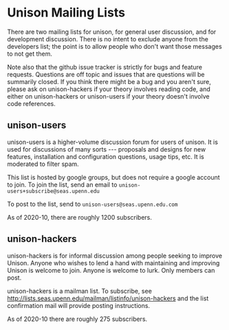 # Unison Mailing Lists

There are two mailing lists for unison, for general user discussion, and for development discussion.   There is no intent to exclude anyone from the developers list; the point is to allow people who don't want those messages to not get them.

Note also that the github issue tracker is strictly for bugs and feature requests.  Questions are off topic and issues that are questions will be summarily closed.  If you think there might be a bug and you aren't sure, please ask on unison-hackers if your theory involves reading code, and either on unison-hackers or unison-users if your theory doesn't involve code references.

## unison-users

unison-users is a higher-volume discussion forum for users of unison. It is used for discussions of many sorts --- proposals and designs for new features, installation and configuration questions, usage tips, etc. It is moderated to filter spam.

This list is hosted by google groups, but does not require a google account to join.  To join the list, send an email to ``unison-users+subscribe@seas.upenn.edu``

To post to the list, send to ``unison-users@seas.upenn.edu.com``

As of 2020-10, there are roughly 1200 subscribers.

## unison-hackers

unison-hackers is for informal discussion among people seeking to improve Unison.  Anyone who wishes to lend a hand with maintaining and improving Unison is welcome to join.  Anyone is welcome to lurk.  Only members can post.

unison-hackers is a mailman list.  To subscribe, see http://lists.seas.upenn.edu/mailman/listinfo/unison-hackers and the list confirmation mail will provide posting instructions.

As of 2020-10 there are roughly 275 subscribers.